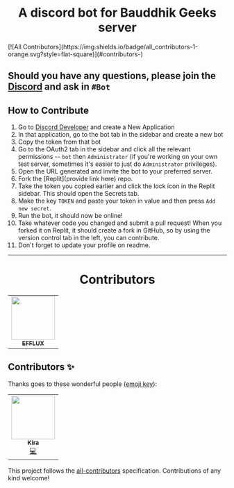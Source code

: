 <h1 align="center">A discord bot for Bauddhik Geeks server</h1>
<!-- ALL-CONTRIBUTORS-BADGE:START - Do not remove or modify this section -->
[![All Contributors](https://img.shields.io/badge/all_contributors-1-orange.svg?style=flat-square)](#contributors-)
<!-- ALL-CONTRIBUTORS-BADGE:END -->

## Should you have any questions, please join the [Discord](https://discord.gg/atzZYdNMDF) and ask in `#Bot`

## How to Contribute
1. Go to [Discord Developer](https://discord.com/developers/applications) and create a New Application
2. In that application, go to the bot tab in the sidebar and create a new bot
3. Copy the token from that bot
4. Go to the OAuth2 tab in the sidebar and click all the relevant permissions -- `bot` then `Administrator` (if you're working on your own test server, sometimes it's easier to just do `Administrator` privileges).
5. Open the URL generated and invite the bot to your preferred server.
6. Fork the [Replit](provide link here) repo.
7. Take the token you copied earlier and click the lock icon in the Replit sidebar. This should open the Secrets tab.
8. Make the key `TOKEN` and paste your token in value and then press `Add new secret`.
9. Run the bot, it should now be online!
10. Take whatever code you changed and submit a pull request! When you forked it on Replit, it should create a fork in GitHub, so by using the version control tab in the left, you can contribute.
11. Don't forget to update your profile on readme. 
---
<h1 align="center">Contributors</h1>

<table>
  <tr>
    <td align="center"><a href="https://github.com/EFFLUX110"><img src="https://avatars.githubusercontent.com/EFFLUX110" width="100px;" alt=""/><br /><sub><b>EFFLUX</b></sub></a></td>
  
  <!----PASTE_YOUR_CODE_ABOVE_THIS---- -->
  </tr>
</table>

## Contributors ✨

Thanks goes to these wonderful people ([emoji key](https://allcontributors.org/docs/en/emoji-key)):

<!-- ALL-CONTRIBUTORS-LIST:START - Do not remove or modify this section -->
<!-- prettier-ignore-start -->
<!-- markdownlint-disable -->
<table>
  <tr>
    <td align="center"><a href="https://github.com/Kira272921"><img src="https://avatars.githubusercontent.com/u/90365542?v=4?s=100" width="100px;" alt=""/><br /><sub><b>Kira</b></sub></a><br /><a href="https://github.com/Bauddhik-Geeks/Bauddhik-Geeks-Discord-bot/commits?author=Kira272921" title="Code">💻</a></td>
  </tr>
</table>

<!-- markdownlint-restore -->
<!-- prettier-ignore-end -->

<!-- ALL-CONTRIBUTORS-LIST:END -->

This project follows the [all-contributors](https://github.com/all-contributors/all-contributors) specification. Contributions of any kind welcome!
